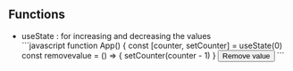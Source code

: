 ## Functions
<ul>
  <li>useState : for increasing and decreasing the values</li>
  ```javascript
  function App() {
  const [counter, setCounter] = useState(0)
  const removevalue = () => {
    setCounter(counter - 1)
  }
  <button
      onClick={removevalue}
      >Remove value</button>
  ```
</ul>
